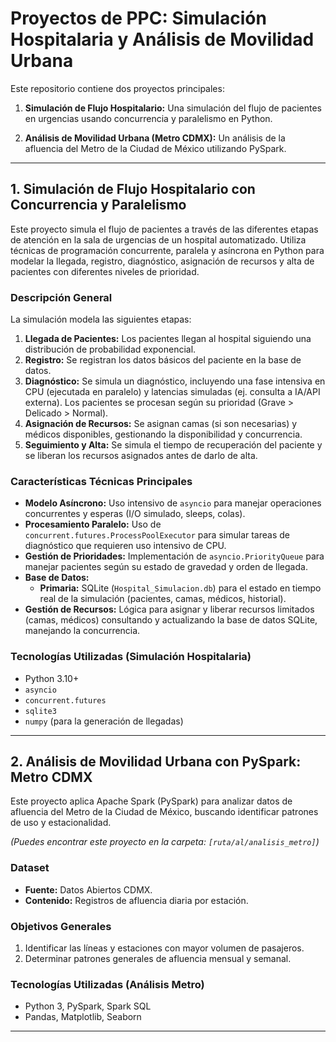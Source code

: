 # Proyectos de PPC: Simulación Hospitalaria y Análisis de Movilidad Urbana

Este repositorio contiene dos proyectos principales:

1.  **Simulación de Flujo Hospitalario:** Una simulación del flujo de pacientes en urgencias usando concurrencia y paralelismo en Python.

2.  **Análisis de Movilidad Urbana (Metro CDMX):** Un análisis de la afluencia del Metro de la Ciudad de México utilizando PySpark.

---

## 1. Simulación de Flujo Hospitalario con Concurrencia y Paralelismo

Este proyecto simula el flujo de pacientes a través de las diferentes etapas de atención en la sala de urgencias de un hospital automatizado. Utiliza técnicas de programación concurrente, paralela y asíncrona en Python para modelar la llegada, registro, diagnóstico, asignación de recursos y alta de pacientes con diferentes niveles de prioridad.


### Descripción General

La simulación modela las siguientes etapas:

1.  **Llegada de Pacientes:** Los pacientes llegan al hospital siguiendo una distribución de probabilidad exponencial.
2.  **Registro:** Se registran los datos básicos del paciente en la base de datos.
3.  **Diagnóstico:** Se simula un diagnóstico, incluyendo una fase intensiva en CPU (ejecutada en paralelo) y latencias simuladas (ej. consulta a IA/API externa). Los pacientes se procesan según su prioridad (Grave > Delicado > Normal).
4.  **Asignación de Recursos:** Se asignan camas (si son necesarias) y médicos disponibles, gestionando la disponibilidad y concurrencia.
5.  **Seguimiento y Alta:** Se simula el tiempo de recuperación del paciente y se liberan los recursos asignados antes de darlo de alta.

### Características Técnicas Principales

* **Modelo Asíncrono:** Uso intensivo de `asyncio` para manejar operaciones concurrentes y esperas (I/O simulado, sleeps, colas).
* **Procesamiento Paralelo:** Uso de `concurrent.futures.ProcessPoolExecutor` para simular tareas de diagnóstico que requieren uso intensivo de CPU.
* **Gestión de Prioridades:** Implementación de `asyncio.PriorityQueue` para manejar pacientes según su estado de gravedad y orden de llegada.
* **Base de Datos:**
    * **Primaria:** SQLite (`Hospital_Simulacion.db`) para el estado en tiempo real de la simulación (pacientes, camas, médicos, historial).
* **Gestión de Recursos:** Lógica para asignar y liberar recursos limitados (camas, médicos) consultando y actualizando la base de datos SQLite, manejando la concurrencia.

### Tecnologías Utilizadas (Simulación Hospitalaria)

* Python 3.10+
* `asyncio`
* `concurrent.futures`
* `sqlite3`
* `numpy` (para la generación de llegadas)


---

## 2. Análisis de Movilidad Urbana con PySpark: Metro CDMX

Este proyecto aplica Apache Spark (PySpark) para analizar datos de afluencia del Metro de la Ciudad de México, buscando identificar patrones de uso y estacionalidad.

*(Puedes encontrar este proyecto en la carpeta: `[ruta/al/analisis_metro]`)*

### Dataset

* **Fuente:** Datos Abiertos CDMX.
* **Contenido:** Registros de afluencia diaria por estación.

### Objetivos Generales

1.  Identificar las líneas y estaciones con mayor volumen de pasajeros.
2.  Determinar patrones generales de afluencia mensual y semanal.


### Tecnologías Utilizadas (Análisis Metro)

* Python 3, PySpark, Spark SQL
* Pandas, Matplotlib, Seaborn

---
